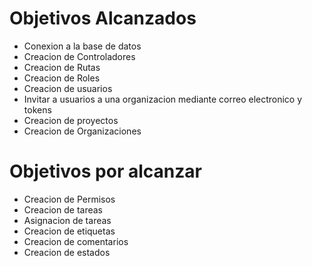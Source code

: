 # Objetivos Alcanzados
- Conexion a la base de datos
- Creacion de Controladores
- Creacion de Rutas
- Creacion de Roles
- Creacion de usuarios
- Invitar a usuarios a una organizacion mediante correo electronico y tokens
- Creacion de proyectos
- Creacion de Organizaciones



# Objetivos por alcanzar
- Creacion de Permisos
- Creacion de tareas
- Asignacion de tareas
- Creacion de etiquetas
- Creacion de comentarios
- Creacion de estados